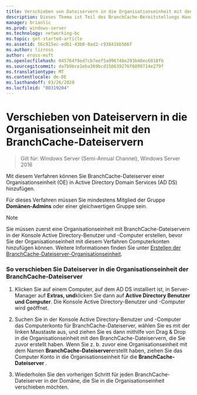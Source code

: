 ```yaml
---
title: Verschieben von Dateiservern in die Organisationseinheit mit den BranchCache-Dateiservern
description: Dieses Thema ist Teil des BranchCache-Bereitstellungs Handbuchs für Windows Server 2016, das zeigt, wie BranchCache im Modus für verteilte und gehostete Caches bereitgestellt wird, um die WAN-Bandbreitenauslastung in Zweigniederlassungen zu optimieren.
manager: brianlic
ms.prod: windows-server
ms.technology: networking-bc
ms.topic: get-started-article
ms.assetid: 56c915ec-edb1-43b0-8ad2-c93841bb566f
ms.author: lizross
author: eross-msft
ms.openlocfilehash: 045764f9ed7cb7eef5a996748e293b48ec6018fb
ms.sourcegitcommit: da7b9bce1eba369bcd156639276f6899714e279f
ms.translationtype: MT
ms.contentlocale: de-DE
ms.lasthandoff: 03/26/2020
ms.locfileid: "80319204"
---
```

# <a name="move-file-servers-to-the-branchcache-file-servers-organizational-unit"></a>Verschieben von Dateiservern in die Organisationseinheit mit den BranchCache-Dateiservern

>Gilt für: Windows Server (Semi-Annual Channel), Windows Server 2016

Mit diesem Verfahren können Sie BranchCache-Dateiserver einer Organisationseinheit (OE) in Active Directory Domain Services (AD DS) hinzufügen.  
  
Für dieses Verfahren müssen Sie mindestens Mitglied der Gruppe **Domänen-Admins** oder einer gleichwertigen Gruppe sein.  
  
> [!NOTE]  
> Sie müssen zuerst eine Organisationseinheit mit BranchCache-Dateiservern in der Konsole Active Directory-Benutzer und -Computer erstellen, bevor Sie der Organisationseinheit mit diesem Verfahren Computerkonten hinzufügen können. Weitere Informationen finden Sie unter [Erstellen der BranchCache-Dateiserver-Organisationseinheit](../../branchcache/deploy/Create-the-BranchCache-File-Servers-Organizational-Unit.md).  
  
### <a name="to-move-file-servers-to-the-branchcache-file-servers-organizational-unit"></a>So verschieben Sie Dateiserver in die Organisationseinheit der BranchCache-Dateiserver  
  
1.  Klicken Sie auf einem Computer, auf dem AD DS installiert ist, in Server-Manager auf **Extras, und**klicken Sie dann auf **Active Directory Benutzer und Computer**. Die Konsole Active Directory-Benutzer und -Computer wird geöffnet.  
  
2.  Suchen Sie in der Konsole Active Directory-Benutzer und -Computer das Computerkonto für BranchCache-Dateiserver, wählen Sie es mit der linken Maustaste aus, und ziehen Sie es dann mithilfe von Drag &amp; Drop in die Organisationseinheit mit den BranchCache-Dateiservern, die Sie zuvor erstellt haben. Wenn Sie z. b. zuvor eine Organisationseinheit mit dem Namen **BranchCache-Dateiserver**erstellt haben, ziehen Sie das Computer Konto in die Organisationseinheit für die **BranchCache-Dateiserver** .  
  
3.  Wiederholen Sie den vorherigen Schritt für jeden BranchCache-Dateiserver in der Domäne, die Sie in die Organisationseinheit verschieben möchten.  
  


